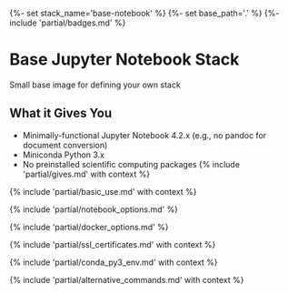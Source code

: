 {%- set stack_name='base-notebook' %}
{%- set base_path='.' %}
{%- include 'partial/badges.md' %}

# Base Jupyter Notebook Stack

Small base image for defining your own stack

## What it Gives You

* Minimally-functional Jupyter Notebook 4.2.x (e.g., no pandoc for document conversion)
* Miniconda Python 3.x
* No preinstalled scientific computing packages
{% include 'partial/gives.md' with context %}

{% include 'partial/basic_use.md' with context %}

{% include 'partial/notebook_options.md' %}

{% include 'partial/docker_options.md' %}

{% include 'partial/ssl_certificates.md' with context %}

{% include 'partial/conda_py3_env.md' with context %}

{% include 'partial/alternative_commands.md' with context %}
